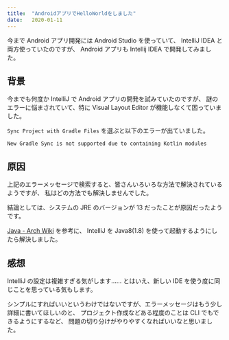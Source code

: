```yaml
---
title:  "AndroidアプリでHelloWorldをしました"
date:   2020-01-11
---
```


今まで Android アプリ開発には Android Studio を使っていて、
IntelliJ IDEA と両方使っていたのですが、 Android アプリも
Intellij IDEA で開発してみました。

## 背景

今までも何度か IntelliJ で Android アプリの開発を試みていたのですが、
謎のエラーに悩まされていて、特に Visual Layout Editor が機能しなくて困っていました。

`Sync Project with Gradle Files` を選ぶと以下のエラーが出ていました。

```
New Gradle Sync is not supported due to containing Kotlin modules
```

## 原因

上記のエラーメッセージで検索すると、皆さんいろいろな方法で解決されているようですが、
私はどの方法でも解決しませんでした。

結論としては、システムの JRE のバージョンが 13 だったことが原因だったようです。

[Java - Arch Wiki](https://wiki.archlinux.org/index.php/Java#Launching_an_application_with_the_non-default_java_version)
を参考に、 IntelliJ を Java8(1.8) を使って起動するようにしたら解決しました。

## 感想

IntelliJ の設定は複雑すぎる気がします……
とはいえ、新しい IDE を使う度に同じことを思っている気もします。

シンプルにすればいいというわけではないですが、エラーメッセージはもう少し詳細に書いてほしいのと、
プロジェクト作成などある程度のことは CLI でもできるようにするなど、
問題の切り分けがやりやすくなればいいなと思いました。
